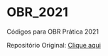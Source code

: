 # OBR_2021
 Códigos para OBR Prática 2021

 Repositório Original: [Clique aqui](https://github.com/KakeyaK/OBR_2021)
